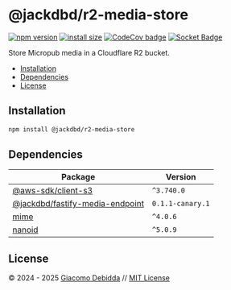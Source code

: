 # @jackdbd/r2-media-store

[![npm version](https://badge.fury.io/js/@jackdbd%2Fr2-media-store.svg)](https://badge.fury.io/js/@jackdbd%2Fr2-media-store)
[![install size](https://packagephobia.com/badge?p=@jackdbd/r2-media-store)](https://packagephobia.com/result?p=@jackdbd/r2-media-store)
[![CodeCov badge](https://codecov.io/gh/jackdbd/rapido/graph/badge.svg?token=BpFF8tmBYS)](https://app.codecov.io/gh/jackdbd/rapido?flags%5B0%5D=r2-media-store)
[![Socket Badge](https://socket.dev/api/badge/npm/package/@jackdbd/r2-media-store)](https://socket.dev/npm/package/@jackdbd/r2-media-store)

Store Micropub media in a Cloudflare R2 bucket.

- [Installation](#installation)
- [Dependencies](#dependencies)
- [License](#license)

## Installation

```sh
npm install @jackdbd/r2-media-store
```

## Dependencies

| Package | Version |
|---|---|
| [@aws-sdk/client-s3](https://www.npmjs.com/package/@aws-sdk/client-s3) | `^3.740.0` |
| [@jackdbd/fastify-media-endpoint](https://www.npmjs.com/package/@jackdbd/fastify-media-endpoint) | `0.1.1-canary.1` |
| [mime](https://www.npmjs.com/package/mime) | `^4.0.6` |
| [nanoid](https://www.npmjs.com/package/nanoid) | `^5.0.9` |

## License

&copy; 2024 - 2025 [Giacomo Debidda](https://www.giacomodebidda.com/) // [MIT License](https://spdx.org/licenses/MIT.html)
